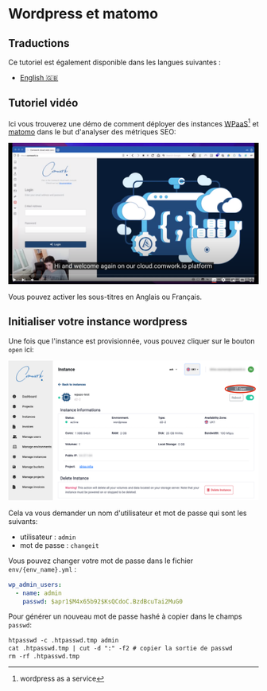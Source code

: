 # Wordpress et matomo

## Traductions

Ce tutoriel est également disponible dans les langues suivantes :
* [English 🇬🇧](../../wpaas_matomo.md)

## Tutoriel vidéo

Ici vous trouverez une démo de comment déployer des instances [WPaaS](../../../wpaas.md)[^1] et [matomo](../../../matomo.md) dans le but d'analyser des métriques SEO:

[![demo_wordpress_matomo](../../../img/demo_wordpress_matomo.png)](https://youtu.be/klVgXyELu10)

Vous pouvez activer les sous-titres en Anglais ou Français.

[^1]: wordpress as a service

## Initialiser votre instance wordpress

Une fois que l'instance est provisionnée, vous pouvez cliquer sur le bouton `open` ici:

![instance_open_link](../../../img/instance_open_link.png)

Cela va vous demander un nom d'utilisateur et mot de passe qui sont les suivants:

* utilisateur : `admin`
* mot de passe : `changeit`

Vous pouvez changer votre mot de passe dans le fichier `env/{env_name}.yml` :

```yaml
wp_admin_users:
  - name: admin
    passwd: $apr1$M4x65b92$KsQCdoC.BzdBcuTai2MuG0
```

Pour générer un nouveau mot de passe hashé à copier dans le champs `passwd`:

```shell
htpasswd -c .htpasswd.tmp admin
cat .htpasswd.tmp | cut -d ":" -f2 # copier la sortie de passwd
rm -rf .htpasswd.tmp
```
